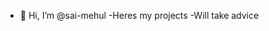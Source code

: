 - 👋 Hi, I’m @sai-mehul
-Heres my projects 
-Will take advice
<!---
sai-mehul/sai-mehul is a ✨ special ✨ repository because its `README.md` (this file) appears on your GitHub profile.
You can click the Preview link to take a look at your changes.
--->
